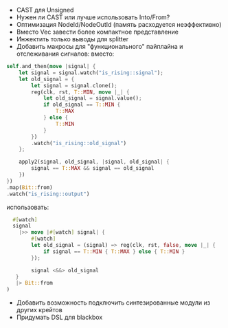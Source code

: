 - CAST для Unsigned<N>
- Нужен ли CAST или лучше использовать Into/From?
- Оптимизация NodeId/NodeOutId (память расходуется неэффективно)
- Вместо Vec<BitVecMask> завести более компактное представление
- Инжектить только выводы для splitter
- Добавить макросы для "функционального" пайплайна и отслеживания сигналов:
вместо:
```rust
self.and_then(move |signal| {
    let signal = signal.watch("is_rising::signal");
    let old_signal = {
        let signal = signal.clone();
        reg(clk, rst, T::MIN, move |_| {
            let old_signal = signal.value();
            if old_signal == T::MIN {
                T::MAX
            } else {
                T::MIN
            }
        })
        .watch("is_rising::old_signal")
    };

    apply2(signal, old_signal, |signal, old_signal| {
        signal == T::MAX && signal == old_signal
    })
})
.map(Bit::from)
.watch("is_rising::output")
```
использовать:
```rust
  #[watch]
  signal
    |>> move |#[watch] signal| {
        #[watch]
        let old_signal = (signal) => reg(clk, rst, false, move |_| {
            if signal == T::MIN { T::MAX } else { T::MIN }
        });

        signal <&&> old_signal
   }
   |> Bit::from
)
```
- Добавить возможность подключить синтезированные модули из других крейтов
- Придумать DSL для blackbox
